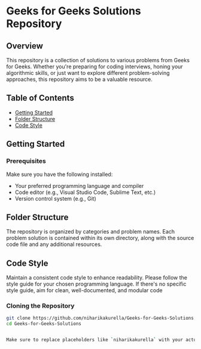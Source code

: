 # Geeks for Geeks Solutions Repository

## Overview

This repository is a collection of solutions to various problems from Geeks for Geeks. Whether you're preparing for coding interviews, honing your algorithmic skills, or just want to explore different problem-solving approaches, this repository aims to be a valuable resource.

## Table of Contents

- [Getting Started](#getting-started)
- [Folder Structure](#folder-structure)
- [Code Style](#code-style)

## Getting Started

### Prerequisites

Make sure you have the following installed:

- Your preferred programming language and compiler
- Code editor (e.g., Visual Studio Code, Sublime Text, etc.)
- Version control system (e.g., Git)

## Folder Structure

The repository is organized by categories and problem names. Each problem solution is contained within its own directory, along with the source code file and any additional resources.

## Code Style

Maintain a consistent code style to enhance readability. Please follow the style guide for your chosen programming language. If there's no specific style guide, aim for clean, well-documented, and modular code

### Cloning the Repository

```bash
git clone https://github.com/niharikakurella/Geeks-for-Geeks-Solutions.git
cd Geeks-for-Geeks-Solutions


Make sure to replace placeholders like `niharikakurella` with your actual GitHub username. Additionally, consider adding a `CONTRIBUTING.md` file with detailed contribution guidelines if needed.
